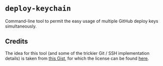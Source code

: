 # `deploy-keychain`

Command-line tool to permit the easy usage of multiple GitHub deploy keys simultaneously. 

## Credits

The idea for this tool (and some of the trickier Git / SSH implementation details) is taken from [this Gist](https://gist.github.com/vhermecz/4e2ae9468f2ff7532bf3f8155ac95c74), for which the license can be found [here](https://gist.github.com/vhermecz/67b6e3491a8de566bf6d8577b9d431f1).
